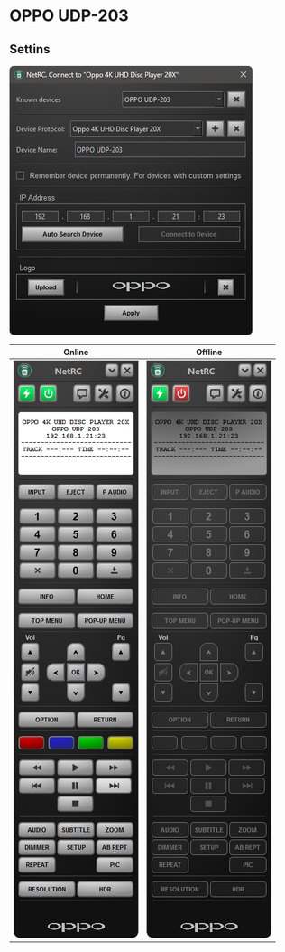 # OPPO UDP-203

## Settins
![Offline](./settings.png)


Online | Offline 
------------ | ------------- 
![Online](./Oppo-203.png) | ![Offline](./Oppo-203-poff.png) 



